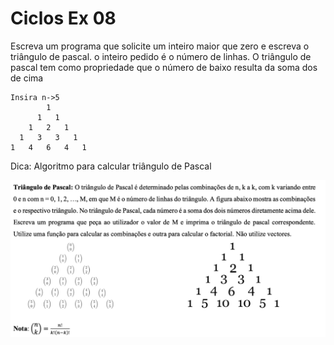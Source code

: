 # Ciclos Ex 08
Escreva um programa que solicite um inteiro maior que zero e escreva o triângulo de pascal.
o inteiro pedido é o número de linhas. O triângulo de pascal tem como propriedade que o número de baixo resulta da soma dos de cima

```shell
Insira n->5
        1
      1   1 
    1   2   1 
  1   3   3   1
1   4   6   4   1 
```

Dica: Algoritmo para calcular triângulo de Pascal

![pascal](./triangulo_pascal.png)

